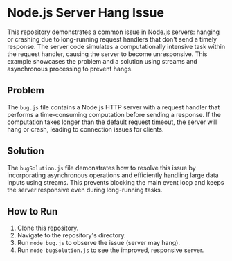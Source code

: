 # Node.js Server Hang Issue

This repository demonstrates a common issue in Node.js servers: hanging or crashing due to long-running request handlers that don't send a timely response.  The server code simulates a computationally intensive task within the request handler, causing the server to become unresponsive. This example showcases the problem and a solution using streams and asynchronous processing to prevent hangs.

## Problem

The `bug.js` file contains a Node.js HTTP server with a request handler that performs a time-consuming computation before sending a response. If the computation takes longer than the default request timeout, the server will hang or crash, leading to connection issues for clients.

## Solution

The `bugSolution.js` file demonstrates how to resolve this issue by incorporating asynchronous operations and efficiently handling large data inputs using streams. This prevents blocking the main event loop and keeps the server responsive even during long-running tasks.

## How to Run

1. Clone this repository.
2. Navigate to the repository's directory.
3. Run `node bug.js` to observe the issue (server may hang).
4. Run `node bugSolution.js` to see the improved, responsive server.
